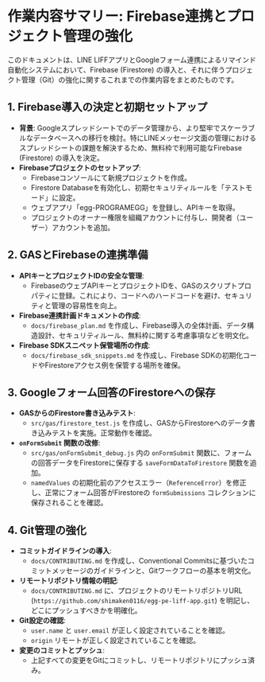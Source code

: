 # 作業内容サマリー: Firebase連携とプロジェクト管理の強化

このドキュメントは、LINE LIFFアプリとGoogleフォーム連携によるリマインド自動化システムにおいて、Firebase (Firestore) の導入と、それに伴うプロジェクト管理（Git）の強化に関するこれまでの作業内容をまとめたものです。

## 1. Firebase導入の決定と初期セットアップ

*   **背景**: Googleスプレッドシートでのデータ管理から、より堅牢でスケーラブルなデータベースへの移行を検討。特にLINEメッセージ文面の管理におけるスプレッドシートの課題を解決するため、無料枠で利用可能なFirebase (Firestore) の導入を決定。
*   **Firebaseプロジェクトのセットアップ**:
    *   Firebaseコンソールにて新規プロジェクトを作成。
    *   Firestore Databaseを有効化し、初期セキュリティルールを「テストモード」に設定。
    *   ウェブアプリ「egg-PROGRAMEGG」を登録し、APIキーを取得。
    *   プロジェクトのオーナー権限を組織アカウントに付与し、開発者（ユーザー）アカウントを追加。

## 2. GASとFirebaseの連携準備

*   **APIキーとプロジェクトIDの安全な管理**:
    *   FirebaseのウェブAPIキーとプロジェクトIDを、GASのスクリプトプロパティに登録。これにより、コードへのハードコードを避け、セキュリティと管理の容易性を向上。
*   **Firebase連携計画ドキュメントの作成**:
    *   `docs/firebase_plan.md` を作成し、Firebase導入の全体計画、データ構造設計、セキュリティルール、無料枠に関する考慮事項などを明文化。
*   **Firebase SDKスニペット保管場所の作成**:
    *   `docs/firebase_sdk_snippets.md` を作成し、Firebase SDKの初期化コードやFirestoreアクセス例を保管する場所を確保。

## 3. Googleフォーム回答のFirestoreへの保存

*   **GASからのFirestore書き込みテスト**:
    *   `src/gas/firestore_test.js` を作成し、GASからFirestoreへのデータ書き込みテストを実施。正常動作を確認。
*   **`onFormSubmit` 関数の改修**:
    *   `src/gas/onFormSubmit_debug.js` 内の `onFormSubmit` 関数に、フォームの回答データをFirestoreに保存する `saveFormDataToFirestore` 関数を追加。
    *   `namedValues` の初期化前のアクセスエラー（`ReferenceError`）を修正し、正常にフォーム回答がFirestoreの `formSubmissions` コレクションに保存されることを確認。

## 4. Git管理の強化

*   **コミットガイドラインの導入**:
    *   `docs/CONTRIBUTING.md` を作成し、Conventional Commitsに基づいたコミットメッセージのガイドラインと、Gitワークフローの基本を明文化。
*   **リモートリポジトリ情報の明記**:
    *   `docs/CONTRIBUTING.md` に、プロジェクトのリモートリポジトリURL (`https://github.com/shimaken0116/egg-pe-liff-app.git`) を明記し、どこにプッシュすべきかを明確化。
*   **Git設定の確認**:
    *   `user.name` と `user.email` が正しく設定されていることを確認。
    *   `origin` リモートが正しく設定されていることを確認。
*   **変更のコミットとプッシュ**:
    *   上記すべての変更をGitにコミットし、リモートリポジトリにプッシュ済み。

